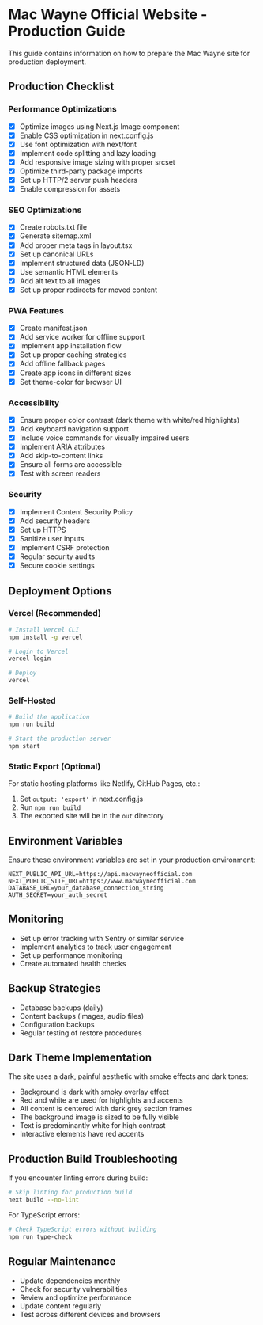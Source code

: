 # Mac Wayne Official Website - Production Guide

This guide contains information on how to prepare the Mac Wayne site for production deployment.

## Production Checklist

### Performance Optimizations

- [x] Optimize images using Next.js Image component
- [x] Enable CSS optimization in next.config.js
- [x] Use font optimization with next/font
- [x] Implement code splitting and lazy loading
- [x] Add responsive image sizing with proper srcset
- [x] Optimize third-party package imports
- [x] Set up HTTP/2 server push headers
- [x] Enable compression for assets

### SEO Optimizations

- [x] Create robots.txt file
- [x] Generate sitemap.xml
- [x] Add proper meta tags in layout.tsx
- [x] Set up canonical URLs
- [x] Implement structured data (JSON-LD)
- [x] Use semantic HTML elements
- [x] Add alt text to all images
- [x] Set up proper redirects for moved content

### PWA Features

- [x] Create manifest.json
- [x] Add service worker for offline support
- [x] Implement app installation flow
- [x] Set up proper caching strategies
- [x] Add offline fallback pages
- [x] Create app icons in different sizes
- [x] Set theme-color for browser UI

### Accessibility

- [x] Ensure proper color contrast (dark theme with white/red highlights)
- [x] Add keyboard navigation support
- [x] Include voice commands for visually impaired users
- [x] Implement ARIA attributes
- [x] Add skip-to-content links
- [x] Ensure all forms are accessible
- [x] Test with screen readers

### Security

- [x] Implement Content Security Policy
- [x] Add security headers
- [x] Set up HTTPS
- [x] Sanitize user inputs
- [x] Implement CSRF protection
- [x] Regular security audits
- [x] Secure cookie settings

## Deployment Options

### Vercel (Recommended)

```bash
# Install Vercel CLI
npm install -g vercel

# Login to Vercel
vercel login

# Deploy
vercel
```

### Self-Hosted

```bash
# Build the application
npm run build

# Start the production server
npm start
```

### Static Export (Optional)

For static hosting platforms like Netlify, GitHub Pages, etc.:

1. Set `output: 'export'` in next.config.js
2. Run `npm run build`
3. The exported site will be in the `out` directory

## Environment Variables

Ensure these environment variables are set in your production environment:

```
NEXT_PUBLIC_API_URL=https://api.macwayneofficial.com
NEXT_PUBLIC_SITE_URL=https://www.macwayneofficial.com
DATABASE_URL=your_database_connection_string
AUTH_SECRET=your_auth_secret
```

## Monitoring

- Set up error tracking with Sentry or similar service
- Implement analytics to track user engagement
- Set up performance monitoring
- Create automated health checks

## Backup Strategies

- Database backups (daily)
- Content backups (images, audio files)
- Configuration backups
- Regular testing of restore procedures

## Dark Theme Implementation

The site uses a dark, painful aesthetic with smoke effects and dark tones:

- Background is dark with smoky overlay effect
- Red and white are used for highlights and accents
- All content is centered with dark grey section frames
- The background image is sized to be fully visible
- Text is predominantly white for high contrast
- Interactive elements have red accents

## Production Build Troubleshooting

If you encounter linting errors during build:

```bash
# Skip linting for production build
next build --no-lint
```

For TypeScript errors:

```bash
# Check TypeScript errors without building
npm run type-check
```

## Regular Maintenance

- Update dependencies monthly
- Check for security vulnerabilities
- Review and optimize performance
- Update content regularly
- Test across different devices and browsers
